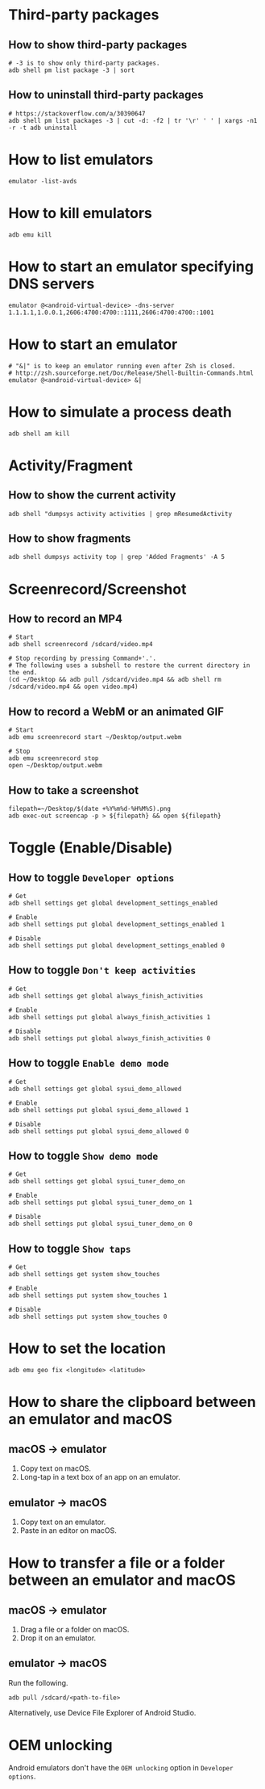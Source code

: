 # Third-party packages
## How to show third-party packages
```shell
# -3 is to show only third-party packages.
adb shell pm list package -3 | sort
```

## How to uninstall third-party packages
```shell
# https://stackoverflow.com/a/30390647
adb shell pm list packages -3 | cut -d: -f2 | tr '\r' ' ' | xargs -n1 -r -t adb uninstall
```

# How to list emulators
```shell
emulator -list-avds
```

# How to kill emulators
```shell
adb emu kill
```

# How to start an emulator specifying DNS servers
```shell
emulator @<android-virtual-device> -dns-server 1.1.1.1,1.0.0.1,2606:4700:4700::1111,2606:4700:4700::1001
```

# How to start an emulator
```shell
# "&|" is to keep an emulator running even after Zsh is closed.
# http://zsh.sourceforge.net/Doc/Release/Shell-Builtin-Commands.html
emulator @<android-virtual-device> &|
```

# How to simulate a process death
```shell
adb shell am kill
```

# Activity/Fragment
## How to show the current activity
```shell
adb shell "dumpsys activity activities | grep mResumedActivity
```

## How to show fragments
```shell
adb shell dumpsys activity top | grep 'Added Fragments' -A 5
```

# Screenrecord/Screenshot
## How to record an MP4
```shell
# Start
adb shell screenrecord /sdcard/video.mp4

# Stop recording by pressing Command+'.'.
# The following uses a subshell to restore the current directory in the end.
(cd ~/Desktop && adb pull /sdcard/video.mp4 && adb shell rm /sdcard/video.mp4 && open video.mp4)
```

## How to record a WebM or an animated GIF
```shell
# Start
adb emu screenrecord start ~/Desktop/output.webm

# Stop
adb emu screenrecord stop
open ~/Desktop/output.webm
```

## How to take a screenshot
```shell
filepath=~/Desktop/$(date +%Y%m%d-%H%M%S).png
adb exec-out screencap -p > ${filepath} && open ${filepath}
```

# Toggle (Enable/Disable)
## How to toggle `Developer options`
```shell
# Get
adb shell settings get global development_settings_enabled

# Enable
adb shell settings put global development_settings_enabled 1

# Disable
adb shell settings put global development_settings_enabled 0
```

## How to toggle `Don't keep activities`
```shell
# Get
adb shell settings get global always_finish_activities

# Enable
adb shell settings put global always_finish_activities 1

# Disable
adb shell settings put global always_finish_activities 0
```

## How to toggle `Enable demo mode`
```shell
# Get
adb shell settings get global sysui_demo_allowed

# Enable
adb shell settings put global sysui_demo_allowed 1

# Disable
adb shell settings put global sysui_demo_allowed 0
```

## How to toggle `Show demo mode`
```shell
# Get
adb shell settings get global sysui_tuner_demo_on

# Enable
adb shell settings put global sysui_tuner_demo_on 1

# Disable
adb shell settings put global sysui_tuner_demo_on 0
```

## How to toggle `Show taps`
```shell
# Get
adb shell settings get system show_touches

# Enable
adb shell settings put system show_touches 1

# Disable
adb shell settings put system show_touches 0
```

# How to set the location
```
adb emu geo fix <longitude> <latitude>
```

# How to share the clipboard between an emulator and macOS
## macOS -> emulator
1. Copy text on macOS.
2. Long-tap in a text box of an app on an emulator.

## emulator -> macOS
1. Copy text on an emulator.
2. Paste in an editor on macOS.

# How to transfer a file or a folder between an emulator and macOS
## macOS -> emulator
1. Drag a file or a folder on macOS.
2. Drop it on an emulator.

## emulator -> macOS
Run the following.
```shell
adb pull /sdcard/<path-to-file>
```
Alternatively, use Device File Explorer of Android Studio.

# OEM unlocking
Android emulators don't have the `OEM unlocking` option in `Developer options`.
